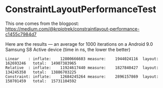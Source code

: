 # ConstraintLayoutPerformanceTest

This one comes from the blogpost: https://medium.com/@krpiotrek/constraintlayout-performance-c1455c7984d7

Here are the results — an average for 1000 iterations on a Android 9.0 Samsung S8 Active device (time in ns, the lower the better)

```
Linear    :	inflate:	12800666603	measure:	1944024116	layout:	162693246	total:	14907383965
Relative  :	inflate:	11924617440	measure:	1827840427	layout:	134245358	total:	13886703225
Constraint:	inflate:	12684245264	measure:	2896157869	layout:	150701459	total:	15731104592
```
